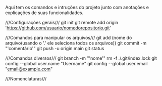 Aqui tem os comandos e intruções do projeto junto com anotações e explicações de suas funcionalidades.



///Configurações gerais///
git init <!-- Cria os arquivos necessário na pasta do repositório do computador -->
git remote add origin 'https://github.com/usuario/nomedorepositorio.git' <!-- Adiciona o endereço do repositório na nuvem -->
<!-- remote = conexão entre repositório local com a nuvem -->
<!-- origin = nome do repositório do github -->


///Comandos para manipular os arquivos/// 
git add (nome do arquivo(usando o '.' ele seleciona todos os arquivos)) <!-- Adiciona um arquivo para seleção -->
git commit -m "'comentário'" <!-- Entrega o/s arquivo/s  -->
git push -u origin main <!-- Manda os arquivos pra nuvem ('-u' só é necessário na primeira vez)-->
git status <!-- Mostra informações -->

<!--  -->

///Comandos diversos///
git branch -m "'nome'" <!-- Renomeia o nome da branch (no caso estava como master mas o github usa main) -->
rm -f ./.git/index.lock <!-- Resolveu os erros de "Unable to create..." e " Another git process seems to be running..." -->
git config --global user.name "Username" <!-- Usado para configurar o nome de usuário -->
git config --global user.email "email@example.com" <!-- Usado para configurar o email do usuário -->



///Nomenclaturas///
<!-- remote = conexão entre repositório local com a nuvem -->
<!-- origin = nome do repositório do github -->
